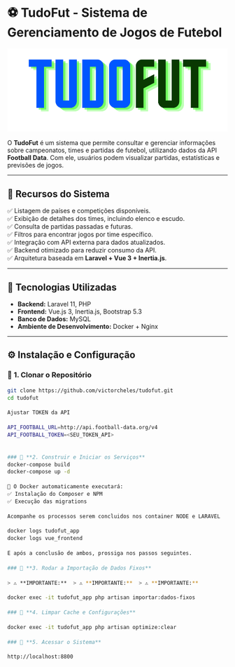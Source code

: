 # ⚽ TudoFut - Sistema de Gerenciamento de Jogos de Futebol

![TudoFut Logo](public/images/logo_tudofut.svg)

O **TudoFut** é um sistema que permite consultar e gerenciar informações sobre campeonatos, times e partidas de futebol, utilizando dados da API **Football Data**. Com ele, usuários podem visualizar partidas, estatísticas e previsões de jogos.

---

## 📌 **Recursos do Sistema**
✅ Listagem de países e competições disponíveis.  
✅ Exibição de detalhes dos times, incluindo elenco e escudo.  
✅ Consulta de partidas passadas e futuras.  
✅ Filtros para encontrar jogos por time específico.  
✅ Integração com API externa para dados atualizados.  
✅ Backend otimizado para reduzir consumo da API.  
✅ Arquitetura baseada em **Laravel + Vue 3 + Inertia.js**.

---

## 🚀 **Tecnologias Utilizadas**
- **Backend:** Laravel 11, PHP
- **Frontend:** Vue.js 3, Inertia.js, Bootstrap 5.3
- **Banco de Dados:** MySQL
- **Ambiente de Desenvolvimento:** Docker + Nginx

---

## ⚙️ **Instalação e Configuração**

### 🔹 **1. Clonar o Repositório**
```bash
git clone https://github.com/victorcheles/tudofut.git
cd tudofut

Ajustar TOKEN da API

API_FOOTBALL_URL=http://api.football-data.org/v4
API_FOOTBALL_TOKEN=<SEU_TOKEN_API>


### 🔹 **2. Construir e Iniciar os Serviços**
docker-compose build
docker-compose up -d

📌 O Docker automaticamente executará:
✅ Instalação do Composer e NPM
✅ Execução das migrations

Acompanhe os processos serem concluidos nos container NODE e LARAVEL

docker logs tudofut_app
docker logs vue_frontend

E após a conclusão de ambos, prossiga nos passos seguintes.

### 🔹 **3. Rodar a Importação de Dados Fixos**

> ⚠️ **IMPORTANTE:**  > ⚠️ **IMPORTANTE:**  > ⚠️ **IMPORTANTE:** 

docker exec -it tudofut_app php artisan importar:dados-fixos

### 🔹 **4. Limpar Cache e Configurações**

docker exec -it tudofut_app php artisan optimize:clear

### 🔹 **5. Acessar o Sistema**

http://localhost:8800
